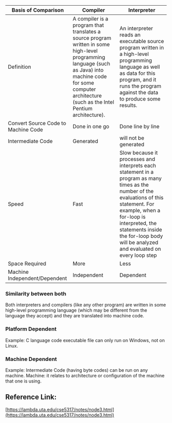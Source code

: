 | Basis of Comparison | Compiler | Interpreter |
|---------------------|-----------|--------------|
| Definition | A compiler is a program that translates a source program written in some high-level programming language (such as Java) into machine code for some computer architecture (such as the Intel Pentium architecture). | An interpreter reads an executable source program written in a high-level programming language as well as data for this program, and it runs the program against the data to produce some results. |
| Convert Source Code to Machine Code | Done in one go | Done line by line |
| Intermediate Code | Generated | will not be generated |
| Speed | Fast | Slow because it processes and interprets each statement in a program as many times as the number of the evaluations of this statement. For example, when a for-loop is interpreted, the statements inside the for-loop body will be analyzed and evaluated on every loop step  |
| Space Required | More | Less |
| Machine Independent/Dependent | Independent | Dependent |

### Similarity between both
Both interpreters and compilers (like any other program) are written in some high-level programming language (which may be different from the language they accept) and they are translated into machine code.

### Platform Dependent
Example: C language code executable file can only run on Windows, not on Linux.

### Machine Dependent
Example: Intermediate Code (having byte codes) can be run on any machine.
Machine: it relates to architecture or configuration of the machine that one is using.


## Reference Link: 
[https://lambda.uta.edu/cse5317/notes/node3.html](https://lambda.uta.edu/cse5317/notes/node3.html)
